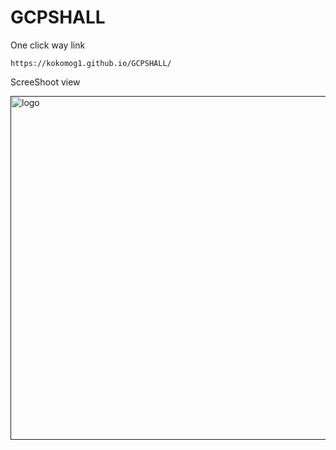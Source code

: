 # GCPSHALL

One click way link<br>
```
https://kokomog1.github.io/GCPSHALL/
```
ScreeShoot view<br>
<p align="left">
  <a href="" rel="noopener">
 <img width=550px height=550px src="https://github.com/NyeinKoKo/blob/main/icons/photo_2021-12-01_07-36-12.jpg?raw=true?raw=true" alt="logo"></a>
</p>
